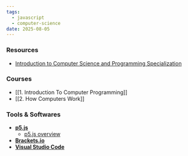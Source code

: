```yaml
---
tags:
  - javascript
  - computer-science
date: 2025-08-05
---
```

### Resources

* [Introduction to Computer Science and Programming Specialization](https://www.coursera.org/specializations/introduction-computer-science-programming)

### Courses

* [[1. Introduction To Computer Programming]]
* [[2. How Computers Work]]



### Tools & Softwares

* [**p5.js**](https://p5js.org/ "Link to p5js Javascript library")
	* [p5.js overview](https://github.com/processing/p5.js/wiki/p5.js-overview)
* [**Brackets.io**](https://brackets.io/)
* [**Visual Studio Code**](https://code.visualstudio.com/)
